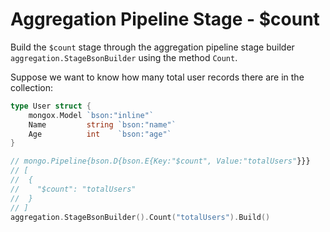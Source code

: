 # Aggregation Pipeline Stage - $count
Build the `$count` stage through the aggregation pipeline stage builder `aggregation.StageBsonBuilder` using the method `Count`.

Suppose we want to know how many total user records there are in the collection:

```go
type User struct {
	mongox.Model `bson:"inline"`
	Name         string `bson:"name"`
	Age          int    `bson:"age"`
}

// mongo.Pipeline{bson.D{bson.E{Key:"$count", Value:"totalUsers"}}}
// [
//  {
//    "$count": "totalUsers"
//  }
// ]
aggregation.StageBsonBuilder().Count("totalUsers").Build()
```
